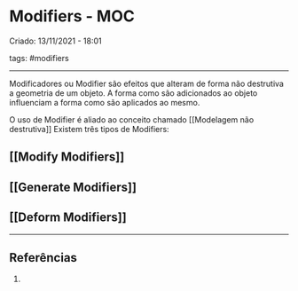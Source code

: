 # Modifiers - MOC
Criado: 13/11/2021 - 18:01

tags: #modifiers

---

Modificadores ou Modifier são efeitos que alteram de forma não destrutiva a geometria de um objeto.
A forma como são adicionados ao objeto influenciam a forma como são aplicados ao mesmo.

O uso de Modifier é aliado ao conceito chamado [[Modelagem não destrutiva]]
Existem três tipos de Modifiers:
## [[Modify Modifiers]]

## [[Generate Modifiers]]

## [[Deform Modifiers]]

---
## Referências
1. 